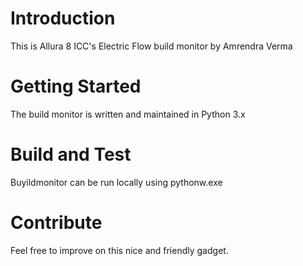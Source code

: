 # Introduction 
This is Allura 8 ICC's Electric Flow build monitor by Amrendra Verma

# Getting Started
The build monitor is written and maintained in Python 3.x

# Build and Test
Buyildmonitor can be run locally using pythonw.exe 

# Contribute
Feel free to improve on this nice and friendly gadget.